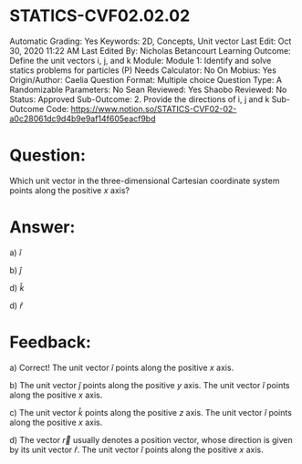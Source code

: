 # STATICS-CVF02.02.02

Automatic Grading: Yes
Keywords: 2D, Concepts, Unit vector
Last Edit: Oct 30, 2020 11:22 AM
Last Edited By: Nicholas Betancourt
Learning Outcome: Define the unit vectors i, j, and k
Module: Module 1: Identify and solve statics problems for particles (P)
Needs Calculator: No
On Mobius: Yes
Origin/Author: Caelia
Question Format: Multiple choice
Question Type: A
Randomizable Parameters: No
Sean Reviewed: Yes
Shaobo Reviewed: No
Status: Approved
Sub-Outcome: 2. Provide the directions of i, j and k 
Sub-Outcome Code: https://www.notion.so/STATICS-CVF02-02-a0c28061dc9d4b9e9af14f605eacf9bd

# Question:

Which unit vector in the three-dimensional Cartesian coordinate system points along the positive $x$ axis?

# Answer:

a) $\hat{i}$

b) $\hat{j}$

d) $\hat{k}$

d) $\hat{r}$

# Feedback:

a) Correct! The unit vector $\hat{i}$ points along the positive $x$ axis.

b) The unit vector $\hat{j}$ points along the positive $y$ axis. The unit vector $\hat{i}$ points along the positive $x$ axis.

c) The unit vector $\hat{k}$ points along the positive $z$ axis. The unit vector $\hat{i}$ points along the positive $x$ axis.

d) The vector $\overrightarrow{r}$ usually denotes a position vector, whose direction is given by its unit vector $\hat{r}$. The unit vector $\hat{i}$ points along the positive $x$ axis.